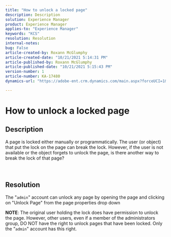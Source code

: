 ```yaml
---
title: "How to unlock a locked page"
description: Description
solution: Experience Manager
product: Experience Manager
applies-to: "Experience Manager"
keywords: "KCS"
resolution: Resolution
internal-notes: 
bug: False
article-created-by: Roxann McGlumphy
article-created-date: "10/21/2021 5:14:31 PM"
article-published-by: Roxann McGlumphy
article-published-date: "10/21/2021 5:15:43 PM"
version-number: 1
article-number: KA-17480
dynamics-url: "https://adobe-ent.crm.dynamics.com/main.aspx?forceUCI=1&pagetype=entityrecord&etn=knowledgearticle&id=d0c55c59-9232-ec11-b6e5-000d3a5ba97a"

---
```

# How to unlock a locked page

## Description

A page is locked either manually or programmatically. The user (or object) that put the lock on the page can break the lock. However, if the user is not available or the object forgets to unlock the page, is there another way to break the lock of that page?<br><br><br>

## Resolution


The "`admin`" account can unlock any page by opening the page and clicking on "Unlock Page" from the page properties drop down

<b>NOTE</b>: The original user holding the lock does have permission to unlock the page. However, other users, even if a member of the administrators group, DO NOT have the right to unlock pages that have been locked. Only the "`admin`" account has this right.
